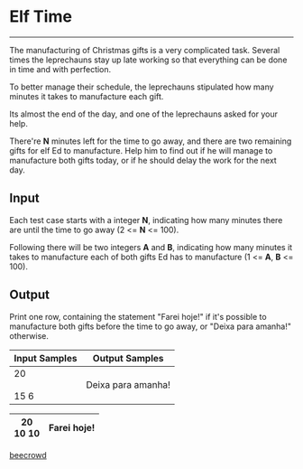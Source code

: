 # Elf Time

---

The manufacturing of Christmas gifts is a very complicated task. Several times the leprechauns stay up late working so that everything can be done in time and with perfection.

To better manage their schedule, the leprechauns stipulated how many minutes it takes to manufacture each gift.

Its almost the end of the day, and one of the leprechauns asked for your help.

There're **N** minutes left for the time to go away, and there are two remaining gifts for elf Ed to manufacture. Help him to find out if he will manage to manufacture both gifts today, or if he should delay the work for the next day.

## Input

Each test case starts with a integer **N**, indicating how many minutes there are until the time to go away (2 <= **N** <= 100).

Following there will be two integers **A** and **B**, indicating how many minutes it takes to manufacture each of both gifts Ed has to manufacture (1 <= **A**, **B** <= 100).

## Output

Print one row, containing the statement "Farei hoje!" if it's possible to manufacture both gifts before the time to go away, or "Deixa para amanha!" otherwise.

| Input Samples  | Output Samples     |
| -------------- | ------------------ |
| 20<br><br>15 6 | Deixa para amanha! |

| 20  <br>10 10 | Farei hoje! |
| ------------- | ----------- |

[beecrowd](https://www.beecrowd.com.br/judge/en/problems/view/2717)
